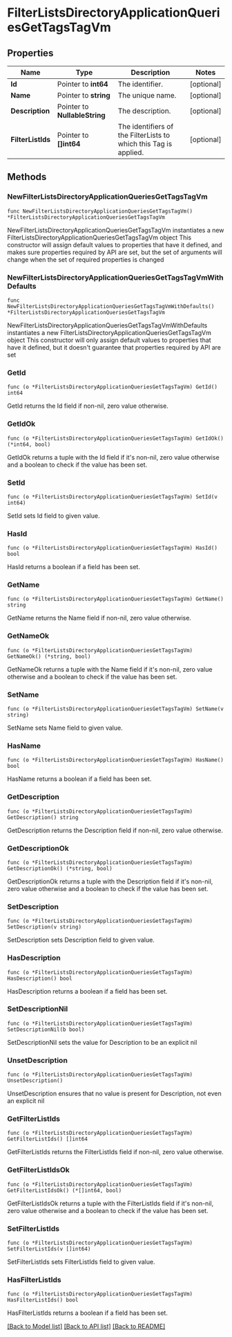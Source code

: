 # FilterListsDirectoryApplicationQueriesGetTagsTagVm

## Properties

Name | Type | Description | Notes
------------ | ------------- | ------------- | -------------
**Id** | Pointer to **int64** | The identifier. | [optional] 
**Name** | Pointer to **string** | The unique name. | [optional] 
**Description** | Pointer to **NullableString** | The description. | [optional] 
**FilterListIds** | Pointer to **[]int64** | The identifiers of the FilterLists to which this Tag is applied. | [optional] 

## Methods

### NewFilterListsDirectoryApplicationQueriesGetTagsTagVm

`func NewFilterListsDirectoryApplicationQueriesGetTagsTagVm() *FilterListsDirectoryApplicationQueriesGetTagsTagVm`

NewFilterListsDirectoryApplicationQueriesGetTagsTagVm instantiates a new FilterListsDirectoryApplicationQueriesGetTagsTagVm object
This constructor will assign default values to properties that have it defined,
and makes sure properties required by API are set, but the set of arguments
will change when the set of required properties is changed

### NewFilterListsDirectoryApplicationQueriesGetTagsTagVmWithDefaults

`func NewFilterListsDirectoryApplicationQueriesGetTagsTagVmWithDefaults() *FilterListsDirectoryApplicationQueriesGetTagsTagVm`

NewFilterListsDirectoryApplicationQueriesGetTagsTagVmWithDefaults instantiates a new FilterListsDirectoryApplicationQueriesGetTagsTagVm object
This constructor will only assign default values to properties that have it defined,
but it doesn't guarantee that properties required by API are set

### GetId

`func (o *FilterListsDirectoryApplicationQueriesGetTagsTagVm) GetId() int64`

GetId returns the Id field if non-nil, zero value otherwise.

### GetIdOk

`func (o *FilterListsDirectoryApplicationQueriesGetTagsTagVm) GetIdOk() (*int64, bool)`

GetIdOk returns a tuple with the Id field if it's non-nil, zero value otherwise
and a boolean to check if the value has been set.

### SetId

`func (o *FilterListsDirectoryApplicationQueriesGetTagsTagVm) SetId(v int64)`

SetId sets Id field to given value.

### HasId

`func (o *FilterListsDirectoryApplicationQueriesGetTagsTagVm) HasId() bool`

HasId returns a boolean if a field has been set.

### GetName

`func (o *FilterListsDirectoryApplicationQueriesGetTagsTagVm) GetName() string`

GetName returns the Name field if non-nil, zero value otherwise.

### GetNameOk

`func (o *FilterListsDirectoryApplicationQueriesGetTagsTagVm) GetNameOk() (*string, bool)`

GetNameOk returns a tuple with the Name field if it's non-nil, zero value otherwise
and a boolean to check if the value has been set.

### SetName

`func (o *FilterListsDirectoryApplicationQueriesGetTagsTagVm) SetName(v string)`

SetName sets Name field to given value.

### HasName

`func (o *FilterListsDirectoryApplicationQueriesGetTagsTagVm) HasName() bool`

HasName returns a boolean if a field has been set.

### GetDescription

`func (o *FilterListsDirectoryApplicationQueriesGetTagsTagVm) GetDescription() string`

GetDescription returns the Description field if non-nil, zero value otherwise.

### GetDescriptionOk

`func (o *FilterListsDirectoryApplicationQueriesGetTagsTagVm) GetDescriptionOk() (*string, bool)`

GetDescriptionOk returns a tuple with the Description field if it's non-nil, zero value otherwise
and a boolean to check if the value has been set.

### SetDescription

`func (o *FilterListsDirectoryApplicationQueriesGetTagsTagVm) SetDescription(v string)`

SetDescription sets Description field to given value.

### HasDescription

`func (o *FilterListsDirectoryApplicationQueriesGetTagsTagVm) HasDescription() bool`

HasDescription returns a boolean if a field has been set.

### SetDescriptionNil

`func (o *FilterListsDirectoryApplicationQueriesGetTagsTagVm) SetDescriptionNil(b bool)`

 SetDescriptionNil sets the value for Description to be an explicit nil

### UnsetDescription
`func (o *FilterListsDirectoryApplicationQueriesGetTagsTagVm) UnsetDescription()`

UnsetDescription ensures that no value is present for Description, not even an explicit nil
### GetFilterListIds

`func (o *FilterListsDirectoryApplicationQueriesGetTagsTagVm) GetFilterListIds() []int64`

GetFilterListIds returns the FilterListIds field if non-nil, zero value otherwise.

### GetFilterListIdsOk

`func (o *FilterListsDirectoryApplicationQueriesGetTagsTagVm) GetFilterListIdsOk() (*[]int64, bool)`

GetFilterListIdsOk returns a tuple with the FilterListIds field if it's non-nil, zero value otherwise
and a boolean to check if the value has been set.

### SetFilterListIds

`func (o *FilterListsDirectoryApplicationQueriesGetTagsTagVm) SetFilterListIds(v []int64)`

SetFilterListIds sets FilterListIds field to given value.

### HasFilterListIds

`func (o *FilterListsDirectoryApplicationQueriesGetTagsTagVm) HasFilterListIds() bool`

HasFilterListIds returns a boolean if a field has been set.


[[Back to Model list]](../README.md#documentation-for-models) [[Back to API list]](../README.md#documentation-for-api-endpoints) [[Back to README]](../README.md)


